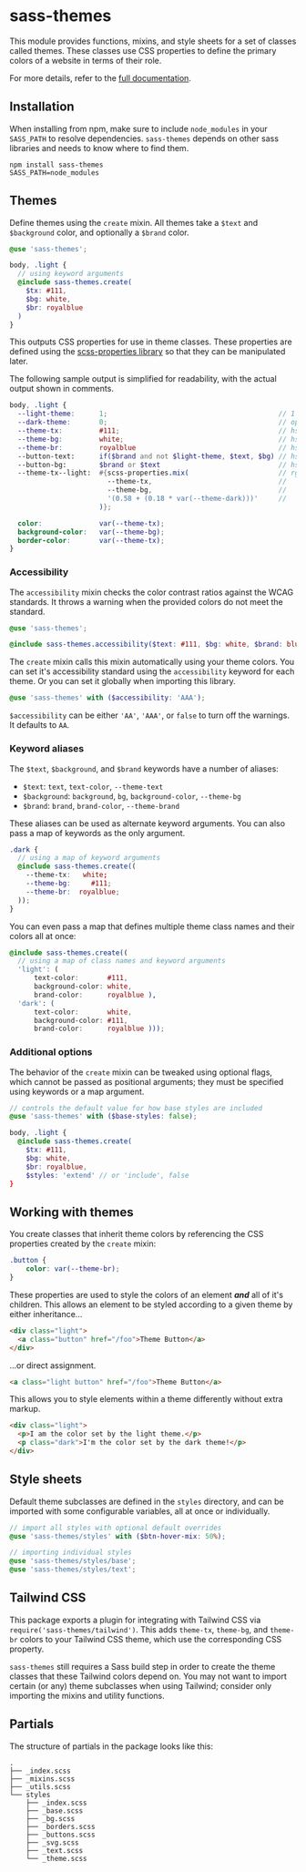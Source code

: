 # sass-themes

This module provides functions, mixins, and style sheets for a set of classes 
called themes. These classes use CSS properties to define the primary colors of 
a website in terms of their role.

For more details, refer to the [full 
documentation](https://dawaltconley.github.io/sass-themes/).

## Installation

When installing from npm, make sure to include `node_modules` in your 
`SASS_PATH` to resolve dependencies. `sass-themes` depends on other sass 
libraries and needs to know where to find them.

```
npm install sass-themes
SASS_PATH=node_modules
```

## Themes

Define themes using the `create` mixin. All themes take a `$text` and 
`$background` color, and optionally a `$brand` color.

```scss
@use 'sass-themes';

body, .light {
  // using keyword arguments
  @include sass-themes.create(
    $tx: #111,
    $bg: white,
    $br: royalblue
  )
}
```

This outputs CSS properties for use in theme classes. These properties are 
defined using the [scss-properties 
library](https://github.com/dawaltconley/scss-properties) so that they can be 
manipulated later.

The following sample output is simplified for readability, with the actual 
output shown in comments.

```scss
body, .light {
  --light-theme:      1;                                          // 1 if text color is darker than background, else 0
  --dark-theme:       0;                                          // opposite --light-theme
  --theme-tx:         #111;                                       // hsla(var(--theme-tx-h), var(--theme-tx-s), var(--theme-tx-l), var(--theme-tx-a));
  --theme-bg:         white;                                      // hsla(var(--theme-bg-h), var(--theme-bg-s), var(--theme-bg-l), var(--theme-bg-a));
  --theme-br:         royalblue                                   // hsla(var(--theme-br-h), var(--theme-br-s), var(--theme-br-l), var(--theme-br-a));
  --button-text:      if($brand and not $light-theme, $text, $bg) // hsla(var(--button-text-h), var(--button-text-s), var(--button-text-l), var(--button-text-a));
  --button-bg:        $brand or $text                             // hsla(var(--button-bg-h), var(--button-bg-s), var(--button-bg-l), var(--button-bg-a));
  --theme-tx--light:  #{scss-properties.mix(                      // rgba(calc((var(--theme-tx-r) * (0.58 + (0.18 * var(--theme-dark)))) + (var(--theme-bg-r) * (1 - (0.58 + (0.18 * var(--theme-dark)))))),
                        --theme-tx,                               //      calc((var(--theme-tx-g) * (0.58 + (0.18 * var(--theme-dark)))) + (var(--theme-bg-g) * (1 - (0.58 + (0.18 * var(--theme-dark)))))),
                        --theme-bg,                               //      calc((var(--theme-tx-b) * (0.58 + (0.18 * var(--theme-dark)))) + (var(--theme-bg-b) * (1 - (0.58 + (0.18 * var(--theme-dark)))))),
                        '(0.58 + (0.18 * var(--theme-dark)))'     //      calc((var(--theme-tx-a) * (0.58 + (0.18 * var(--theme-dark)))) + (var(--theme-bg-a) * (1 - (0.58 + (0.18 * var(--theme-dark)))))));
                      )};

  color:              var(--theme-tx);
  background-color:   var(--theme-bg);
  border-color:       var(--theme-tx);
}
```

### Accessibility

The `accessibility` mixin checks the color contrast ratios against the WCAG 
standards. It throws a warning when the provided colors do not meet the 
standard.

```scss
@use 'sass-themes';

@include sass-themes.accessibility($text: #111, $bg: white, $brand: blue, $accessibility: 'AA');
```

The `create` mixin calls this mixin automatically using your theme colors. You 
can set it's accessibility standard using the `accessibility` keyword for each 
theme. Or you can set it globally when importing this library.

```scss
@use 'sass-themes' with ($accessibility: 'AAA');
```

`$accessibility` can be either `'AA'`, `'AAA'`, or `false` to turn off the 
warnings. It defaults to `AA`.

### Keyword aliases

The `$text`, `$background`, and `$brand` keywords have a number of aliases:

- `$text`: `text`, `text-color`, `--theme-text`
- `$background`: `background`, `bg`, `background-color`, `--theme-bg`
- `$brand`: `brand`, `brand-color`, `--theme-brand`

These aliases can be used as alternate keyword arguments. You can also pass a 
map of keywords as the only argument.

```scss
.dark {
  // using a map of keyword arguments
  @include sass-themes.create((
    --theme-tx:   white;
    --theme-bg:     #111;
    --theme-br:  royalblue;
  ));
}
```

You can even pass a map that defines multiple theme class names and their 
colors all at once:

```scss
@include sass-themes.create((
  // using a map of class names and keyword arguments
  'light': (
      text-color:       #111,
      background-color: white,
      brand-color:      royalblue ),
  'dark': (
      text-color:       white,
      background-color: #111,
      brand-color:      royalblue )));
```

### Additional options

The behavior of the `create` mixin can be tweaked using optional 
flags, which cannot be passed as positional arguments; they must be 
specified using keywords or a map argument.

```scss
// controls the default value for how base styles are included
@use 'sass-themes' with ($base-styles: false);

body, .light {
  @include sass-themes.create(
    $tx: #111,
    $bg: white,
    $br: royalblue,
    $styles: 'extend' // or 'include', false
}
```

## Working with themes

You create classes that inherit theme colors by referencing the CSS properties 
created by the `create` mixin:

```css
.button {
    color: var(--theme-br);
}
```

These properties are used to style the colors of an element ***and*** all of 
it's children. This allows an element to be styled according to a given theme 
by either inheritance...

```html
<div class="light">
  <a class="button" href="/foo">Theme Button</a>
</div>
```

...or direct assignment.

```html
<a class="light button" href="/foo">Theme Button</a>
```

This allows you to style elements within a theme differently without extra 
markup.

```html
<div class="light">
  <p>I am the color set by the light theme.</p>
  <p class="dark">I'm the color set by the dark theme!</p>
</div>
```

## Style sheets

Default theme subclasses are defined in the `styles` directory, and can be 
imported with some configurable variables, all at once or individually.

```scss
// import all styles with optional default overrides
@use 'sass-themes/styles' with ($btn-hover-mix: 50%);

// importing individual styles
@use 'sass-themes/styles/base';
@use 'sass-themes/styles/text';
```

## Tailwind CSS

This package exports a plugin for integrating with Tailwind CSS via 
`require('sass-themes/tailwind')`. This adds `theme-tx`, `theme-bg`, and 
`theme-br` colors to your Tailwind CSS theme, which use the corresponding CSS 
property.

`sass-themes` still requires a Sass build step in order to create the theme 
classes that these Tailwind colors depend on. You may not want to import 
certain (or any) theme subclasses when using Tailwind; consider only importing 
the mixins and utility functions.

## Partials

The structure of partials in the package looks like this:

```
.
├── _index.scss
├── _mixins.scss
├── _utils.scss
└── styles
    ├── _index.scss
    ├── _base.scss
    ├── _bg.scss
    ├── _borders.scss
    ├── _buttons.scss
    ├── _svg.scss
    ├── _text.scss
    └── _theme.scss
```
